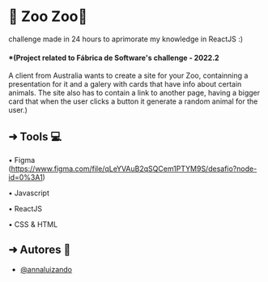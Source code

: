 
# 🌿 Zoo Zoo🌿

challenge made in 24 hours to aprimorate my knowledge in ReactJS :)

#### *(Project related to Fábrica de Software's challenge - 2022.2
A client from Australia wants to create a site for your Zoo, containning a presentation for it and a galery with cards that have info about certain animals. The site also has to contain a link to another page, having a bigger card that when the user clicks a button it generate a random animal for the user.)

## ➜ Tools 💻
• Figma (https://www.figma.com/file/qLeYVAuB2qSQCem1PTYM9S/desafio?node-id=0%3A1)

• Javascript

• ReactJS

• CSS & HTML



## ➜ Autores 🤸

- [@annaluizando](https://www.github.com/annaluizando) 
